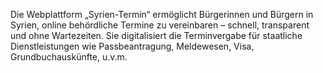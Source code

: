 Die Webplattform „Syrien-Termin“ ermöglicht Bürgerinnen und Bürgern in Syrien, online behördliche Termine zu vereinbaren – schnell, transparent und ohne Wartezeiten. Sie digitalisiert die Terminvergabe für staatliche Dienstleistungen wie Passbeantragung, Meldewesen, Visa, Grundbuchauskünfte, u.v.m.
